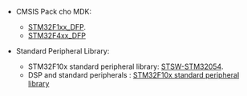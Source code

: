 
- CMSIS Pack cho MDK:
    - [STM32F1xx_DFP](https://www.keil.arm.com/packs/stm32f1xx_dfp-keil/boards/).
    - [STM32F4xx_DFP](https://www.keil.arm.com/packs/stm32f4xx_dfp-keil/boards/)

- Standard Peripheral Library:
    - STM32F10x standard peripheral library: [STSW-STM32054](https://www.st.com/en/embedded-software/stsw-stm32054.html#get-software).
    - DSP and standard peripherals : [STM32F10x standard peripheral library](https://www.st.com/en/embedded-software/stsw-stm32065.html#st-get-software)



